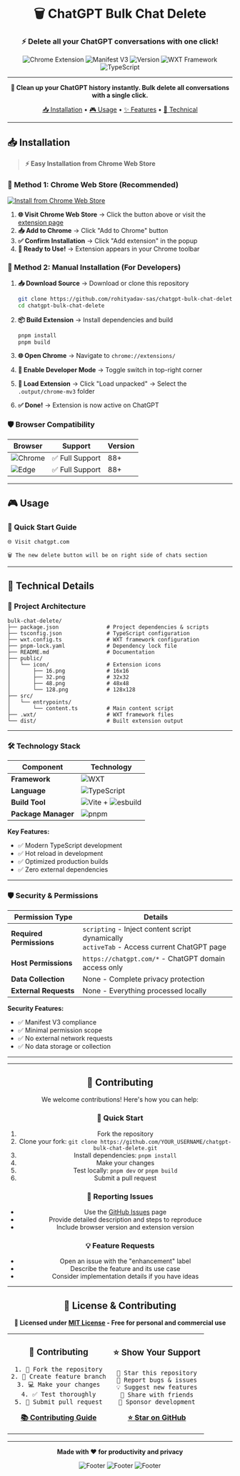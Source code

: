 <div align="center">

# 🗑️ ChatGPT Bulk Chat Delete

### ⚡ Delete all your ChatGPT conversations with one click!

<img src="https://img.shields.io/badge/Chrome-Extension-4285F4?style=for-the-badge&logo=googlechrome&logoColor=white" alt="Chrome Extension">
<img src="https://img.shields.io/badge/Manifest-V3-FF6B35?style=for-the-badge" alt="Manifest V3">
<img src="https://img.shields.io/badge/Version-1.0.0-00D9FF?style=for-the-badge" alt="Version">
<img src="https://img.shields.io/badge/WXT-Framework-10B981?style=for-the-badge" alt="WXT Framework">
<img src="https://img.shields.io/badge/TypeScript-007ACC?style=for-the-badge&logo=typescript&logoColor=white" alt="TypeScript">

---

**🎯 Clean up your ChatGPT history instantly. Bulk delete all conversations with a single click.**

[📥 Installation](#-installation) • [🎮 Usage](#-usage) • [✨ Features](#-features) • [🔧 Technical](#-technical-details)

</div>

---

## 📥 Installation

> **⚡ Easy Installation from Chrome Web Store**

### 🎯 Method 1: Chrome Web Store (Recommended)

[![Install from Chrome Web Store](https://img.shields.io/badge/Install%20from-Chrome%20Web%20Store-4285F4?style=for-the-badge&logo=googlechrome&logoColor=white)](https://chromewebstore.google.com/detail/YOUR_EXTENSION_ID_HERE)

1. **🌐 Visit Chrome Web Store** → Click the button above or visit the [extension page](https://chromewebstore.google.com/detail/YOUR_EXTENSION_ID_HERE)
2. **📥 Add to Chrome** → Click "Add to Chrome" button
3. **✅ Confirm Installation** → Click "Add extension" in the popup
4. **🎉 Ready to Use!** → Extension appears in your Chrome toolbar

### 🔧 Method 2: Manual Installation (For Developers)

1. **📥 Download Source** → Download or clone this repository

   ```bash
   git clone https://github.com/rohityadav-sas/chatgpt-bulk-chat-delete.git
   cd chatgpt-bulk-chat-delete
   ```

2. **📦 Build Extension** → Install dependencies and build

   ```bash
   pnpm install
   pnpm build
   ```

3. **🌐 Open Chrome** → Navigate to `chrome://extensions/`
4. **🔧 Enable Developer Mode** → Toggle switch in top-right corner
5. **📁 Load Extension** → Click "Load unpacked" → Select the `.output/chrome-mv3` folder
6. **✅ Done!** → Extension is now active on ChatGPT

### 🛡️ Browser Compatibility

| Browser                                                                                             | Support         | Version |
| --------------------------------------------------------------------------------------------------- | --------------- | ------- |
| ![Chrome](https://img.shields.io/badge/-Chrome-4285F4?style=flat&logo=googlechrome&logoColor=white) | ✅ Full Support | 88+     |
| ![Edge](https://img.shields.io/badge/-Edge-0078D4?style=flat&logo=microsoftedge&logoColor=white)    | ✅ Full Support | 88+     |

---

## 🎮 Usage

### 🚀 Quick Start Guide

```
🌐 Visit chatgpt.com

🗑️ The new delete button will be on right side of chats section
```

---

## 🔧 Technical Details

### 📁 Project Architecture

```
bulk-chat-delete/
├── package.json               # Project dependencies & scripts
├── tsconfig.json              # TypeScript configuration
├── wxt.config.ts              # WXT framework configuration
├── pnpm-lock.yaml             # Dependency lock file
├── README.md                  # Documentation
├── public/
│   └── icon/                  # Extension icons
│       ├── 16.png             # 16x16
│       ├── 32.png             # 32x32
│       ├── 48.png             # 48x48
│       └── 128.png            # 128x128
├── src/
│   └── entrypoints/
│       └── content.ts         # Main content script
├── .wxt/                      # WXT framework files
└── dist/                      # Built extension output
```

---

### 🛠️ Technology Stack

| Component           | Technology                                                                                                                                                                                                                                                                                                                                                                                     |
| ------------------- | ---------------------------------------------------------------------------------------------------------------------------------------------------------------------------------------------------------------------------------------------------------------------------------------------------------------------------------------------------------------------------------------------- |
| **Framework**       | ![WXT](https://img.shields.io/badge/WXT-0.20.11-10B981?style=flat&logo=data:image/svg+xml;base64,PHN2ZyB3aWR0aD0iMjQiIGhlaWdodD0iMjQiIHZpZXdCb3g9IjAgMCAyNCAyNCIgZmlsbD0ibm9uZSIgeG1sbnM9Imh0dHA6Ly93d3cudzMub3JnLzIwMDAvc3ZnIj4KPHBhdGggZD0iTTEyIDJMMTMuMDkgOC4yNkwyMSA5TDEzLjA5IDE1Ljc0TDEyIDIyTDEwLjkxIDE1Ljc0TDMgOUwxMC45MSA4LjI2TDEyIDJaIiBmaWxsPSJ3aGl0ZSIvPgo8L3N2Zz4K&logoColor=white) |
| **Language**        | ![TypeScript](https://img.shields.io/badge/TypeScript-007ACC?style=flat&logo=typescript&logoColor=white)                                                                                                                                                                                                                                                                                       |
| **Build Tool**      | ![Vite](https://img.shields.io/badge/Vite-646CFF?style=flat&logo=vite&logoColor=white) + ![esbuild](https://img.shields.io/badge/esbuild-FFCF00?style=flat&logo=esbuild&logoColor=black)                                                                                                                                                                                                       |
| **Package Manager** | ![pnpm](https://img.shields.io/badge/pnpm-F69220?style=flat&logo=pnpm&logoColor=white)                                                                                                                                                                                                                                                                                                         |

**Key Features:**

- ✅ Modern TypeScript development
- ✅ Hot reload in development
- ✅ Optimized production builds
- ✅ Zero external dependencies

---

### 🛡️ Security & Permissions

| Permission Type          | Details                                                                                      |
| ------------------------ | -------------------------------------------------------------------------------------------- |
| **Required Permissions** | `scripting` - Inject content script dynamically<br>`activeTab` - Access current ChatGPT page |
| **Host Permissions**     | `https://chatgpt.com/*` - ChatGPT domain access only                                         |
| **Data Collection**      | None - Complete privacy protection                                                           |
| **External Requests**    | None - Everything processed locally                                                          |

**Security Features:**

- ✅ Manifest V3 compliance
- ✅ Minimal permission scope
- ✅ No external network requests
- ✅ No data storage or collection

---

<div align="center">

---

## 🤝 Contributing

We welcome contributions! Here's how you can help:

### 🚀 Quick Start

1. Fork the repository
2. Clone your fork: `git clone https://github.com/YOUR_USERNAME/chatgpt-bulk-chat-delete.git`
3. Install dependencies: `pnpm install`
4. Make your changes
5. Test locally: `pnpm dev` or `pnpm build`
6. Submit a pull request

### 🐛 Reporting Issues

- Use the [GitHub Issues](https://github.com/rohityadav-sas/chatgpt-bulk-chat-delete/issues) page
- Provide detailed description and steps to reproduce
- Include browser version and extension version

### 💡 Feature Requests

- Open an issue with the "enhancement" label
- Describe the feature and its use case
- Consider implementation details if you have ideas

---

## 📄 License & Contributing

**📜 Licensed under [MIT License](./LICENSE) - Free for personal and commercial use**

<table>
<tr>
<td align="center">

### 🤝 **Contributing**

```
1. 🍴 Fork the repository
2. 🌿 Create feature branch
3. 💻 Make your changes
4. ✅ Test thoroughly
5. 🚀 Submit pull request
```

[**📚 Contributing Guide**](https://github.com/rohityadav-sas/chatgpt-bulk-chat-delete/blob/main/README.md#-contributing)

</td>
<td align="center">

### ⭐ **Show Your Support**

```
🌟 Star this repository
🐛 Report bugs & issues
💡 Suggest new features
📢 Share with friends
💝 Sponsor development
```

[**⭐ Star on GitHub**](https://github.com/rohityadav-sas/chatgpt-bulk-chat-delete)

</td>
</tr>
</table>

---

**Made with ❤️ for productivity and privacy**

![Footer](https://img.shields.io/badge/Built%20with-TypeScript-3178C6?style=for-the-badge&logo=typescript&logoColor=white)
![Footer](https://img.shields.io/badge/Powered%20by-WXT%20Framework-10B981?style=for-the-badge)
![Footer](https://img.shields.io/badge/Chrome-Extension-4285F4?style=for-the-badge&logo=googlechrome&logoColor=white)

</div>
